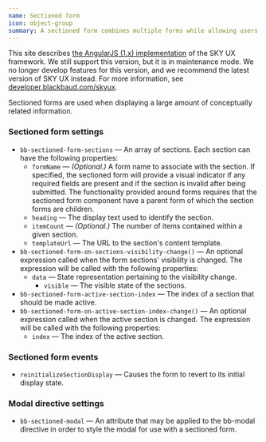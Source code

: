 ```yaml
---
name: Sectioned form
icon: object-group
summary: A sectioned form combines multiple forms while allowing users to target specific independent areas.
---
```


<bb-alert bb-alert-type="warning">This site describes <a href="https://angularjs.org/">the AngularJS (1.x) implementation</a> of the SKY UX framework. We still support this version, but it is in maintenance mode. We no longer develop features for this version, and we recommend the latest version of SKY UX instead. For more information, see <a href="https://developer.blackbaud.com/skyux">developer.blackbaud.com/skyux</a>.</bb-alert>


Sectioned forms are used when displaying a large amount of conceptually related information.

### Sectioned form settings ###
- `bb-sectioned-form-sections` &mdash; An array of sections. Each section can have the following properties:
    - `formName` &mdash; *(Optional.)* A form name to associate with the section.  If specified, the sectioned form will provide a visual indicator if any required fields are present and if the section is invalid after being submitted.  The functionality provided around forms requires that the sectioned form component have a parent form of which the section forms are children.
    - `heading` &mdash; The display text used to identify the section.
    - `itemCount` &mdash; *(Optional.)* The number of items contained within a given section.
    - `templateUrl` &mdash; The URL to the section's content template.
- `bb-sectioned-form-on-sections-visibility-change()` &mdash; An optional expression called when the form sections' visibility is changed.  The expression will be called with the following properties:
    - `data` &mdash; State representation pertaining to the visibility change.
        - `visible` &mdash; The visible state of the sections.
- `bb-sectioned-form-active-section-index` &mdash; The index of a section that should be made active.
- `bb-sectioned-form-on-active-section-index-change()` &mdash; An optional expression called when the active section is changed.  The expression will be called with the following properties:
    - `index` &mdash; The index of the active section.

### Sectioned form events ###
- `reinitializeSectionDisplay` &mdash; Causes the form to revert to its initial display state.

### Modal directive settings ###
- `bb-sectioned-modal` &mdash; An attribute that may be applied to the bb-modal directive in order to style the modal for use with a sectioned form.
